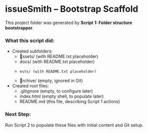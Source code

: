 # issueSmith – Bootstrap Scaffold

This project folder was generated by **Script 1: Folder structure bootstrapper**.

### What this script did:
- Created subfolders:
  - ssets/ (with README.txt placeholder)
  - docs/ (with README.txt placeholder)
  - 	ests/ (with README.txt placeholder)
  - rchive/ (empty, ignored in Git)
- Created root files:
  - .gitignore (empty, to configure later)
  - index.html (empty shell, to populate later)
  - README.md (this file, describing Script 1 actions)

### Next Step:
Run Script 2 to populate these files with initial content and Git setup.
